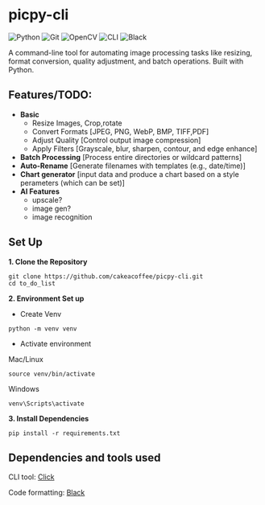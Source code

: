 # picpy-cli
![Python](https://img.shields.io/badge/python-3670A0?style=for-the-badge&logo=python&logoColor=ffdd54)
![Git](https://img.shields.io/badge/Git-F05032?style=for-the-badge&logo=git&logoColor=white)
![OpenCV](https://img.shields.io/badge/OpenCV-blue?style=for-the-badge&logo=python&logoColor=white)
![CLI](https://img.shields.io/badge/Click__-white?style=for-the-badge&logo=python&logoColor=black)
![Black](https://img.shields.io/badge/Black-000000?style=for-the-badge&logo=python&logoColor=white)

A command-line tool for automating image processing tasks like resizing, format conversion, quality adjustment, and batch operations. Built with Python.

## Features/TODO:
- **Basic**
  - Resize Images, Crop,rotate
  - Convert Formats [JPEG, PNG, WebP, BMP, TIFF,PDF]
  - Adjust Quality [Control output image compression]
  - Apply Filters [Grayscale, blur, sharpen, contour, and edge enhance]
- **Batch Processing** [Process entire directories or wildcard patterns]
- **Auto-Rename** [Generate filenames with templates (e.g., date/time)]
- **Chart generator** [input data and produce a chart based on a style perameters (which can be set)]
- **AI Features**
  - upscale?
  - image gen?
  - image recognition

## Set Up
**1. Clone the Repository**
```
git clone https://github.com/cakeacoffee/picpy-cli.git
cd to_do_list
```
**2.  Environment Set up**

- Create Venv
```
python -m venv venv
```
- Activate environment

Mac/Linux
```
source venv/bin/activate
```
Windows
```
venv\Scripts\activate
```

**3. Install Dependencies**

```
pip install -r requirements.txt
```

## Dependencies and tools used
CLI tool: [Click](https://click.palletsprojects.com/en/stable/)

Code formatting: [Black](https://github.com/psf/black)
